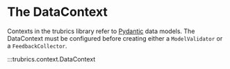# The DataContext
Contexts in the trubrics library refer to [Pydantic](https://pydantic-docs.helpmanual.io/) data models. The DataContext must be configured before creating either a `ModelValidator` or a `FeedbackCollector`.

:::trubrics.context.DataContext
